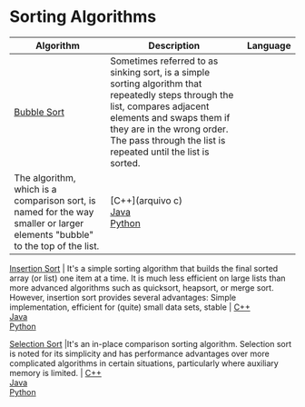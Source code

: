 # Sorting Algorithms
 
Algorithm | Description | Language
---|--- |---
[Bubble Sort](https://en.wikipedia.org/wiki/Bubble_sort) | Sometimes referred to as sinking sort, is a simple sorting algorithm that repeatedly steps through the list, compares adjacent elements and swaps them if they are in the wrong order. The pass through the list is repeated until the list is sorted. 
The algorithm, which is a comparison sort, is named for the way smaller or larger elements "bubble" to the top of the list. | [C++](arquivo c) <br> [Java](https://github.com/eduardoparaiso/Algorithms-and-Data-Structures/blob/master/Algorithms/Sorting%20Algorithms/Bubble%20Sort/bubble_sort.java) <br> [Python](https://github.com/eduardoparaiso/Algorithms-and-Data-Structures/blob/master/Algorithms/Sorting%20Algorithms/Bubble%20Sort/bubble_sort.py)

[Insertion Sort](https://en.wikipedia.org/wiki/Insertion_sort) | It's a simple sorting algorithm that builds the final sorted array (or list) one item at a time. It is much less efficient on large lists than more advanced algorithms such as quicksort, heapsort, or merge sort. However, insertion sort provides several advantages: Simple implementation, efficient for (quite) small data sets, stable | [C++](https://github.com/eduardoparaiso/Algorithms-and-Data-Structures/blob/master/Algorithms/Sorting%20Algorithms/Insertion%20Sort/insertion_sort.cpp) <br> [Java](https://github.com/eduardoparaiso/Algorithms-and-Data-Structures/blob/master/Algorithms/Sorting%20Algorithms/Insertion%20Sort/insertion_sort.java) <br> [Python](https://github.com/eduardoparaiso/Algorithms-and-Data-Structures/blob/master/Algorithms/Sorting%20Algorithms/Insertion%20Sort/insertion_sort.py)

[Selection Sort](https://en.wikipedia.org/wiki/Selection_sort) |It's an in-place comparison sorting algorithm. Selection sort is noted for its simplicity and has performance advantages over more complicated algorithms in certain situations, particularly where auxiliary memory is limited. | [C++](https://github.com/eduardoparaiso/Algorithms-and-Data-Structures/blob/master/Algorithms/Sorting%20Algorithms/Selection%20Sort/selection_sort.cpp) <br> [Java](https://github.com/eduardoparaiso/Algorithms-and-Data-Structures/blob/master/Algorithms/Sorting%20Algorithms/Selection%20Sort/selection_sort.java) <br> [Python](https://github.com/eduardoparaiso/Algorithms-and-Data-Structures/blob/master/Algorithms/Sorting%20Algorithms/Selection%20Sort/selection_sort.py)
